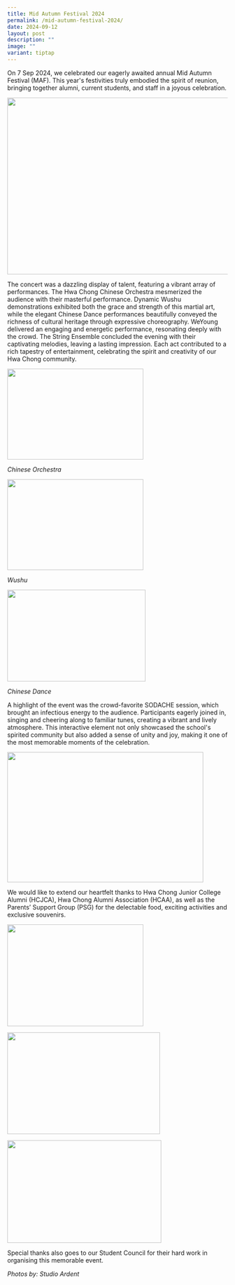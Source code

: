 ```yaml
---
title: Mid Autumn Festival 2024
permalink: /mid-autumn-festival-2024/
date: 2024-09-12
layout: post
description: ""
image: ""
variant: tiptap
---
```

<p>On 7 Sep 2024, we celebrated our eagerly awaited annual Mid Autumn Festival
(MAF). This year's festivities truly embodied the spirit of reunion, bringing
together alumni, current students, and staff in a joyous celebration.</p>
<div class="isomer-image-wrapper">
<img style="margin-left:0px;margin-top:0px;" height="403" width="605" src="https://lh7-rt.googleusercontent.com/docsz/AD_4nXcr3NLgwWn8SVltQdwOQ5w6PYb91xaTaW7O40X9NxBYO34ljXjeUb6IuMc0QWyj2BHW1tytsLscCDnvZELG5OHMvO9GgLO6zShdmSLeSdy5PLI4TmNN6sCOC8Uyui3hCLKt5y_HJXV6yaN81ocEkFAv0TQZ?key=E9wlk0K4_TNlqGeIhFYXNw">
</div>
<p>The concert was a dazzling display of talent, featuring a vibrant array
of performances. The Hwa Chong Chinese Orchestra mesmerized the audience
with their masterful performance. Dynamic Wushu demonstrations exhibited
both the grace and strength of this martial art, while the elegant Chinese
Dance performances beautifully conveyed the richness of cultural heritage
through expressive choreography. WeYoung delivered an engaging and energetic
performance, resonating deeply with the crowd. The String Ensemble concluded
the evening with their captivating melodies, leaving a lasting impression.
Each act contributed to a rich tapestry of entertainment, celebrating the
spirit and creativity of our Hwa Chong community.</p>
<div class="isomer-image-wrapper">
<img style="margin-left:0px;margin-top:0px;" height="207" width="311" src="https://lh7-rt.googleusercontent.com/docsz/AD_4nXczsKbfPI5ow5dpnLtSXWDmZON0iCCgeFML0S3M9Y09zor8g_zJeECDRogyApfjBuWEkvvL6_ybrhiGs6oxdIMNEzz89xTXwxRp6G9HV2Hi8AKndLtDD1AewO5DzoLxCdoelBpAoaETLHhgKsO0ZeTFuUn8?key=E9wlk0K4_TNlqGeIhFYXNw">
</div>
<p><em>Chinese Orchestra</em>
</p>
<p></p>
<div class="isomer-image-wrapper">
<img style="margin-left:0px;margin-top:0px;" height="207" width="311" src="https://lh7-rt.googleusercontent.com/docsz/AD_4nXcbZW20eQ8E51fE4mOB8jE6_BELaKtWUNlb8EU98pD1gOOEH1vMvhHMRiSTtARShAV3EovY2V6_gOdFT0EGlB1bEQk0X58yjisJRZg8PA7YMr6dyndXPgQJC2_P0OEuSlpZKyt7dfv7C4oLJsqK8sfRQ5vs?key=E9wlk0K4_TNlqGeIhFYXNw">
</div>
<p><em>Wushu</em>
</p>
<p></p>
<div class="isomer-image-wrapper">
<img style="margin-left:0px;margin-top:0px;" height="209" width="316" src="https://lh7-rt.googleusercontent.com/docsz/AD_4nXeOgyj7XzAbSc0-8JPDew2hdRIupbB63i-7Pum-o_pmmpYRtUWweMEqhY9pAYhVmUFcwcnSHWkLBf2B8YyChQKcUt4TZZGrnfTpdG6g23sVjouEAGht25f7coXZ0yQhnnuUBoFUiGsH0c2lQVH1EGfK5VmU?key=E9wlk0K4_TNlqGeIhFYXNw">
</div>
<p><em>Chinese Dance</em>
</p>
<p>A highlight of the event was the crowd-favorite SODACHE session, which
brought an infectious energy to the audience. Participants eagerly joined
in, singing and cheering along to familiar tunes, creating a vibrant and
lively atmosphere. This interactive element not only showcased the school's
spirited community but also added a sense of unity and joy, making it one
of the most memorable moments of the celebration.</p>
<div class="isomer-image-wrapper">
<img style="margin-left:0px;margin-top:0px;" height="297" width="448" src="https://lh7-rt.googleusercontent.com/docsz/AD_4nXdSsFhAotsGrN4iNDwtkVhHPJz_EwjTBoH9nisiMh__pUsTK7DqhwGAUa0P7eCeTefr5x7BPbGFOgFq8X2JDrua9T-vVIgJo1QZH9KGpalzmEbyH6hlIzDssylWB_MDXB0eal18iFOTJY04mLX94rHmloGI?key=E9wlk0K4_TNlqGeIhFYXNw">
</div>
<p>We would like to extend our heartfelt thanks to Hwa Chong Junior College
Alumni (HCJCA), Hwa Chong Alumni Association (HCAA), as well as the Parents’
Support Group (PSG) for the delectable food, exciting activities and exclusive
souvenirs.</p>
<div class="isomer-image-wrapper">
<img style="margin-left:0px;margin-top:0px;" height="232" width="311" src="https://lh7-rt.googleusercontent.com/docsz/AD_4nXfqy4I343lGJRVyWjvkIhnL10HQNmcqw7mnngrCSt0vWW5g3-A4FRgy2X9zCQhb8y94oXjaF3LHN75E6mKqiOI39Z2vtJF_Bjy9-kCiuV_t76LQhCswNcXDnyNg9dsVeASCn0sa9m9FhWmkHnTR6HE70pD8?key=E9wlk0K4_TNlqGeIhFYXNw">
</div>
<p></p>
<div class="isomer-image-wrapper">
<img style="margin-left:0px;margin-top:0px;" height="232" width="349" src="https://lh7-rt.googleusercontent.com/docsz/AD_4nXev8jLjYhJ0zKXlvGG2-Bio2hpOJbC5qqDLIrG3rZNWvw0168tU-DDlI-cY0HVSFJfrqIuMEDftfGkb8vtUaiMWuLpWzwMoi6JuPEFAfYThM_ue4pmlh7ln-VDpgNPDAhv50yaAayLM-8kKHXn5R-dqLWpL?key=E9wlk0K4_TNlqGeIhFYXNw">
</div>
<p></p>
<div class="isomer-image-wrapper">
<img style="margin-left:0px;margin-top:0px;" height="234" width="352" src="https://lh7-rt.googleusercontent.com/docsz/AD_4nXfcyzQU8_Ffj4zblSrt7DEOK1tE44OoXnVHspmk__FYGycJdZjZ8b7gODCHz2UJRMSNO4aZgUrIXsRIfe5sKHKwLGMXkR86i7P9fQbS58LwUWRv2H1LrVwKhvV62ZYIjpb_8h5VfeUuw4XBpW87pT4GqMY?key=E9wlk0K4_TNlqGeIhFYXNw">
</div>
<p>Special thanks also goes to our Student Council for their hard work in
organising this memorable event.</p>
<p></p>
<p><em>Photos by: Studio Ardent</em>
</p>